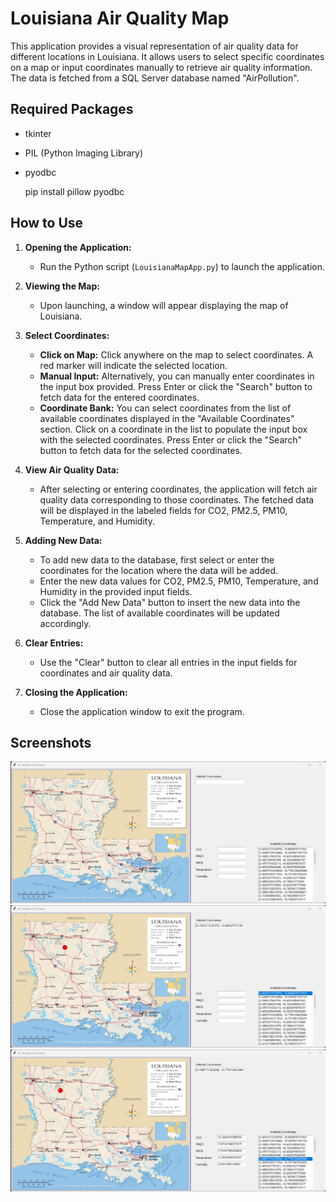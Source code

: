 # Louisiana Air Quality Map

This application provides a visual representation of air quality data for different locations in Louisiana. It allows users to select specific coordinates on a map or input coordinates manually to retrieve air quality information. The data is fetched from a SQL Server database named "AirPollution".

## Required Packages

- tkinter
- PIL (Python Imaging Library)
- pyodbc


   pip install pillow pyodbc


## How to Use

1. **Opening the Application:**
   - Run the Python script (`LouisianaMapApp.py`) to launch the application.

2. **Viewing the Map:**
   - Upon launching, a window will appear displaying the map of Louisiana.

3. **Select Coordinates:**
   - **Click on Map:** Click anywhere on the map to select coordinates. A red marker will indicate the selected location.
   - **Manual Input:** Alternatively, you can manually enter coordinates in the input box provided. Press Enter or click the "Search" button to fetch data for the entered coordinates.
   - **Coordinate Bank:** You can select coordinates from the list of available coordinates displayed in the "Available Coordinates" section. Click on a coordinate in the list to populate the input box with the selected coordinates. Press Enter or click the "Search" button to fetch data for the selected coordinates.

4. **View Air Quality Data:**
   - After selecting or entering coordinates, the application will fetch air quality data corresponding to those coordinates. The fetched data will be displayed in the labeled fields for CO2, PM2.5, PM10, Temperature, and Humidity.

5. **Adding New Data:**
   - To add new data to the database, first select or enter the coordinates for the location where the data will be added.
   - Enter the new data values for CO2, PM2.5, PM10, Temperature, and Humidity in the provided input fields.
   - Click the "Add New Data" button to insert the new data into the database. The list of available coordinates will be updated accordingly.

6. **Clear Entries:**
   - Use the "Clear" button to clear all entries in the input fields for coordinates and air quality data.

7. **Closing the Application:**
   - Close the application window to exit the program.

## Screenshots

![](/Screenshots/AirQualityImage1.png/)
![](/Screenshots/AirQualityImage2.png/)
![](/Screenshots/AirQualityImage3.png/)
